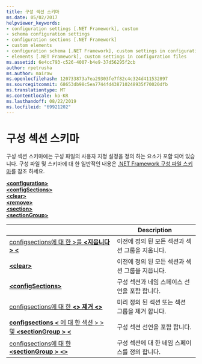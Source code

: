 ```yaml
---
title: 구성 섹션 스키마
ms.date: 05/02/2017
helpviewer_keywords:
- configuration settings [.NET Framework], custom
- schema configuration settings
- configuration sections [.NET Framework]
- custom elements
- configuration schema [.NET Framework], custom settings in configuration files
- elements [.NET Framework], custom settings in configuration files
ms.assetid: 6e4cc793-c526-4007-b4e9-37d56295f2cb
author: rpetrusha
ms.author: mairaw
ms.openlocfilehash: 120733873a7ea29303fe7f82c4c324d411532897
ms.sourcegitcommit: 68653db98c5ea7744fd438710248935f70020dfb
ms.translationtype: MT
ms.contentlocale: ko-KR
ms.lasthandoff: 08/22/2019
ms.locfileid: "69921202"
---
```

# <a name="configuration-sections-schema"></a>구성 섹션 스키마

구성 섹션 스키마에는 구성 파일의 사용자 지정 설정을 정의 하는 요소가 포함 되어 있습니다. 구성 파일 및 스키마에 대 한 일반적인 내용은 [.NET Framework 구성 파일 스키마](index.md)를 참조 하세요.

[ **\<configuration>** ](configuration-element.md)   
[ **\<configSections>** ](configsections-element-for-configuration.md)   
[ **\<clear>** ](clear-element-for-configsections.md)   
[ **\<remove>** ](remove-element-for-configsections.md)   
[ **\<section>** ](section-element.md)   
[ **\<sectionGroup>** ](sectiongroup-element-for-configsections.md)

|     | Description |
| --- | ----------- |
| [configsections에 대 한 >를  **\<지웁니다 >**  **\<** ](clear-element-for-configsections.md) | 이전에 정의 된 모든 섹션과 섹션 그룹을 지웁니다. |
| [ **\<clear>** ](clear-element-for-configsections.md) | 이전에 정의 된 모든 섹션과 섹션 그룹을 지웁니다. |
| [ **\<configSections>** ](configsections-element-for-configuration.md) | 구성 섹션과 네임 스페이스 선언을 포함 합니다. |
| [configsections에 대 한  **\<> 제거**  **\<>** ](remove-element-for-configsections.md) | 미리 정의 된 섹션 또는 섹션 그룹을 제거 합니다. |
| [**configsections \<** 에 대 한 섹션 > > 및  **\<sectionGroup >**  **\<** ](section-element.md) | 구성 섹션 선언을 포함 합니다. |
| [configsections에 대 한  **\<sectionGroup >**  **\<>** ](sectiongroup-element-for-configsections.md) | 구성 섹션에 대 한 네임 스페이스를 정의 합니다. |
